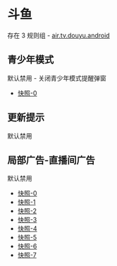 # 斗鱼

存在 3 规则组 - [air.tv.douyu.android](/src/apps/air.tv.douyu.android.ts)

## 青少年模式

默认禁用 - 关闭青少年模式提醒弹窗

- [快照-0](https://i.gkd.li/i/12472598)

## 更新提示

默认禁用

## 局部广告-直播间广告

默认禁用

- [快照-0](https://i.gkd.li/i/12892825)
- [快照-1](https://i.gkd.li/i/13037239)
- [快照-2](https://i.gkd.li/i/12892825)
- [快照-3](https://i.gkd.li/i/13056107)
- [快照-4](https://i.gkd.li/i/13056107)
- [快照-5](https://i.gkd.li/i/13056107)
- [快照-6](https://i.gkd.li/i/13948990)
- [快照-7](https://i.gkd.li/i/14310474)
